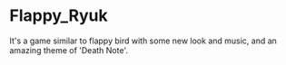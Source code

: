 # Flappy_Ryuk
It's a game similar to flappy bird with some new look and music, and an amazing theme of 'Death Note'.
